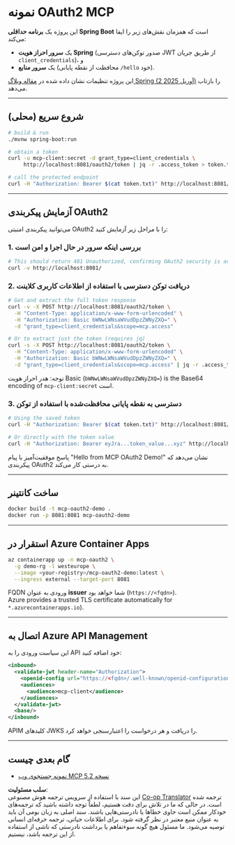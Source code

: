 <!--
CO_OP_TRANSLATOR_METADATA:
{
  "original_hash": "9dc0d1fc8ddcd9426558f0d200894951",
  "translation_date": "2025-06-02T11:57:56+00:00",
  "source_file": "05-AdvancedTopics/mcp-oauth2-demo/README.md",
  "language_code": "fa"
}
-->
# نمونه OAuth2 MCP

این پروژه یک **برنامه حداقلی Spring Boot** است که همزمان نقش‌های زیر را ایفا می‌کند:

* یک **سرور احراز هویت Spring** (صدور توکن‌های دسترسی JWT از طریق جریان `client_credentials`)، و  
* یک **سرور منابع** (محافظت از نقطه پایانی `/hello` خود).

این پروژه تنظیمات نشان داده شده در [مقاله وبلاگ Spring (2 آوریل 2025)](https://spring.io/blog/2025/04/02/mcp-server-oauth2) را بازتاب می‌دهد.

---

## شروع سریع (محلی)

```bash
# build & run
./mvnw spring-boot:run

# obtain a token
curl -u mcp-client:secret -d grant_type=client_credentials \
     http://localhost:8081/oauth2/token | jq -r .access_token > token.txt

# call the protected endpoint
curl -H "Authorization: Bearer $(cat token.txt)" http://localhost:8081/hello
```

---

## آزمایش پیکربندی OAuth2

می‌توانید پیکربندی امنیتی OAuth2 را با مراحل زیر آزمایش کنید:

### 1. بررسی اینکه سرور در حال اجرا و امن است

```bash
# This should return 401 Unauthorized, confirming OAuth2 security is active
curl -v http://localhost:8081/
```

### 2. دریافت توکن دسترسی با استفاده از اطلاعات کاربری کلاینت

```bash
# Get and extract the full token response
curl -v -X POST http://localhost:8081/oauth2/token \
  -H "Content-Type: application/x-www-form-urlencoded" \
  -H "Authorization: Basic bWNwLWNsaWVudDpzZWNyZXQ=" \
  -d "grant_type=client_credentials&scope=mcp.access"

# Or to extract just the token (requires jq)
curl -s -X POST http://localhost:8081/oauth2/token \
  -H "Content-Type: application/x-www-form-urlencoded" \
  -H "Authorization: Basic bWNwLWNsaWVudDpzZWNyZXQ=" \
  -d "grant_type=client_credentials&scope=mcp.access" | jq -r .access_token > token.txt
```

توجه: هدر احراز هویت Basic (`bWNwLWNsaWVudDpzZWNyZXQ=`) is the Base64 encoding of `mcp-client:secret` است.

### 3. دسترسی به نقطه پایانی محافظت‌شده با استفاده از توکن

```bash
# Using the saved token
curl -H "Authorization: Bearer $(cat token.txt)" http://localhost:8081/hello

# Or directly with the token value
curl -H "Authorization: Bearer eyJra...token_value...xyz" http://localhost:8081/hello
```

پاسخ موفقیت‌آمیز با پیام "Hello from MCP OAuth2 Demo!" نشان می‌دهد که پیکربندی OAuth2 به درستی کار می‌کند.

---

## ساخت کانتینر

```bash
docker build -t mcp-oauth2-demo .
docker run -p 8081:8081 mcp-oauth2-demo
```

---

## استقرار در **Azure Container Apps**

```bash
az containerapp up -n mcp-oauth2 \
  -g demo-rg -l westeurope \
  --image <your-registry>/mcp-oauth2-demo:latest \
  --ingress external --target-port 8081
```

FQDN ورودی به عنوان **issuer** شما خواهد بود (`https://<fqdn>`).  
Azure provides a trusted TLS certificate automatically for `*.azurecontainerapps.io`).

---

## اتصال به **Azure API Management**

این سیاست ورودی را به API خود اضافه کنید:

```xml
<inbound>
  <validate-jwt header-name="Authorization">
    <openid-config url="https://<fqdn>/.well-known/openid-configuration"/>
    <audiences>
      <audience>mcp-client</audience>
    </audiences>
  </validate-jwt>
  <base/>
</inbound>
```

APIM کلیدهای JWKS را دریافت و هر درخواست را اعتبارسنجی خواهد کرد.

---

## گام بعدی چیست

- [نمونه جستجوی وب MCP نسخه 5.2](../web-search-mcp/README.md)

**سلب مسئولیت**:  
این سند با استفاده از سرویس ترجمه هوش مصنوعی [Co-op Translator](https://github.com/Azure/co-op-translator) ترجمه شده است. در حالی که ما در تلاش برای دقت هستیم، لطفاً توجه داشته باشید که ترجمه‌های خودکار ممکن است حاوی خطاها یا نادرستی‌هایی باشند. سند اصلی به زبان بومی آن باید به عنوان منبع معتبر در نظر گرفته شود. برای اطلاعات حیاتی، ترجمه حرفه‌ای انسانی توصیه می‌شود. ما مسئول هیچ گونه سوءتفاهم یا برداشت نادرستی که ناشی از استفاده از این ترجمه باشد، نیستیم.